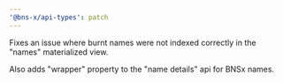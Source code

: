 ```yaml
---
'@bns-x/api-types': patch
---
```


Fixes an issue where burnt names were not indexed correctly in the "names" materialized view.

Also adds "wrapper" property to the "name details" api for BNSx names.
